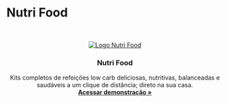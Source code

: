 # Nutri Food
</br>
<p align='center'>
 <a href="https://nutri-food.netlify.app/">
 <img src="../../assets/img/2.svg" alt="Logo Nutri Food">
 </a>
 </p>
   <h3 align="center">Nutri Food</h3>

  <p align="center">
     Kits completos de refeições low carb deliciosas, nutritivas, balanceadas e saudáveis a um clique de distância; direto na sua casa. 
    <br />
    <a href="https://nutri-food.netlify.app/"><strong>Acessar demonstração »</strong></a>
  </p>
</div>
